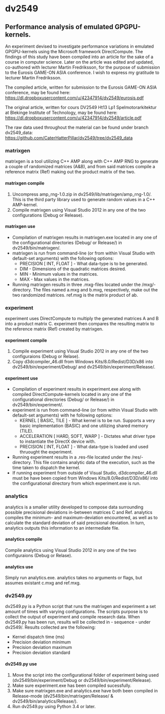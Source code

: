 dv2549
======
Performance analysis of emulated GPGPU-kernels.
------
An experiment devised to investigate performance variations in emulated GPGPU-kernels using the Microsoft framework DirectCompute. The findings of this study have been compiled into an article for the sake of a course in computer science. Later on the article was edited and updated, co-authored with lecturer Martin Fredriksson, for the purpose of submission to the Eurosis GAME-ON ASIA conference.
I wish to express my gratitude to lecturer Martin Fredriksson.

The compiled article, written for submission to the Eurosis GAME-ON ASIA conference, may be found here:
https://dl.dropboxusercontent.com/u/42347914/dv2549/eurosis.pdf

The original article, written for cours DV2549 Ht13 Lp1 Spelmotorarkitektur at Blekinge Institute of Technology, may be found here:
https://dl.dropboxusercontent.com/u/42347914/dv2549/article.pdf

The raw data used throughout the material can be found under branch dv2549_data:
https://github.com/CaterHatterPillar/dv2549/tree/dv2549_data

### matrixgen ###
matrixgen is a tool utilizing C++ AMP along with C++ AMP RNG to generate a couple of randomized matrices (A&B), and from said matrices compile a reference matrix (Ref) making out the product matrix of the two.

#### matrixgen compile ####
1.	Uncompress amp_rng-1.0.zip in dv2549/lib/matrixgen/amp_rng-1.0/. This is the third party library used to generate random values in a C++ AMP-kernel.
2.	Compile matrixgen using Visual Studio 2012 in any one of the two configurations (Debug or Release).

#### matrixgen use ####
*	Compilation of matrixgen results in matrixgen.exe located in any one of the configurational directories (Debug/ or Release/) in dv2549/bin/matrixgen/.
*	matrixgen is run from command-line (or from within Visual Studio with default-set arguments) with the following options:
	*	PRECISION [ INT, FLOAT ] - What data-type is to be generated.
	*	DIM - Dimensions of the quadratic matrices desired.
	*	MIN - Minimum values in the matrices.
	*	MAX - Max values in the matrices.
*	Running matrixgen results in three .mxg-files located under the /mxg/-directory. The files named a.mxg and b.mxg, respectively, make out the two randomized matrices. ref.mxg is the matrix product of ab.

### experiment ###
experiment uses DirectCompute to multiply the generated matrices A and B into a product matrix C. experiment then compares the resulting matrix to the reference matrix (Ref) created by matrixgen.

#### experiment compile ####
1.	Compile experiment using Visual Studio 2012 in any one of the two configuraions (Debug or Relase).
2.	Copy d3dcompiler_46.dll from Windows Kits/8.0/Redist/D3D/x86 into dv2549/bin/experiment/Debug/ and dv2549/bin/experiment/Release/.

#### experiment use ####
*	Compilation of experiment results in experiment.exe along with compiled DirectCompute-kernels located in any one of the configurational directories (Debug/ or Release/) in dv2549/bin/experiment/.
*	experiment is run from command-line (or from within Visual Studio with default-set arguments) with he following options:
	*	KERNEL [ BASIC, TILE ] - What kernel is to be run. Supports a very basic implementation (BASIC) and one utilizing shared memory (TILE).
	*	ACCELERATION [ HARD, SOFT, WARP ] - Dictates what driver type to instantiate the DirectX device with.
	*	PRECISION [ INT, FLOAT ] - What data-type is loaded and used thruought the experiment.
*	Running experiment results in a .res-file located under the /res/-directory. This file contains analytic data of the execution, such as the time taken to dispatch the kernel.
*	If running experiment from outside of Visual Studio, d3dcompiler_46.dll must be have been copied from Windows Kits/8.0/Redist/D3D/x86/ into the configurational directory from which experiment.exe is run.

### analytics ###
analytics is a smaller utility developed to compose data surrounding possible precisional deviations in-between matrices C and Ref. analytics compiles the minimum- and maximum-deviation encountered, as well as to calculate the standard deviation of said precisional deviation. In turn, analytics outputs this information to an intermediate file.

#### analytics compile ####
Compile analytics using Visual Studio 2012 in any one of the two configuraions (Debug or Relase).

#### analytics use ####
Simply run analytics.exe. analytics takes no arguments or flags, but assumes existant c.mxg and ref.mxg.


### dv2549.py ###
dv2549.py is a Python script that runs the matrixgen and experiment a set amount of times with varying configurations. The scripts purpose is to collect the output of experiment and compile research data.
When dv2549.py has been run, results will be collected in - sequence - under dv2549/. Results collected are the following:
*	Kernel dispatch time (ms)
*	Precision deviation minimum
*	Precision deviation maximum
*	Precision deviation standard

#### dv2549.py use ####
1.	Move the script into the configurational folder of experiment being used (dv2549/bin/experiment/Debug or dv2549/bin/experiment/Release).
2.	Make sure experiment.exe has been compiled sucessfully.
3.	Make sure matrixgen.exe and analytics.exe have both been compiled in Release-mode (dv2549/bin/matrixgen/Release/ & dv2549/bin/analytics/Release/).
4.	Run dv2549.py using Python 3.4 or later.
